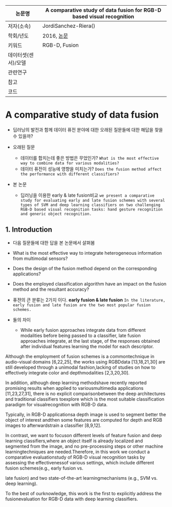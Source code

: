 |논문명 |A comparative study of data fusion for RGB-D based visual recognition |
| --- | --- |
| 저자\(소속\) | JordiSanchez-Riera\(\) |
| 학회/년도 | 2016, [논문](http://www.sciencedirect.com/science/article/pii/S0167865515004298) |
| 키워드 | RGB-D, Fusion|
| 데이터셋(센서)/모델 | |
| 관련연구||
| 참고 | |
| 코드 | |


# A comparative study of data fusion

- 딥러닝의 발전과 함께 데이터 퓨전 분야에 대한 오래된 질문들에 대한 해답을 찾을수 있을까?

- 오래된 질문 
	- 데이터를 합치는데 좋은 방법은 무었인가? `What is the most effective way to combine data for various modalities? `
	- 데이터 퓨전이 성능에 영향을 미치는가? `Does the fusion method affect the performance with different classifiers?`

- 본 논문 
	- 딥러닝을 이용한 early & late fusion비교 ` we present a comparative study for evaluating early and late fusion schemes with several types of SVM and deep learning classifiers on two challenging RGB-D based visual recognition tasks: hand gesture recognition and generic object recognition. `

## 1. Introduction

- 다음 질문들에 대한 답을 본 논문에서 살펴봄 
- What is the most effective way to integrate heterogeneous information from multimodal sensors? 
- Does the design of the fusion method depend on the corresponding applications? 
- Does the employed classification algorithm have an impact on the fusion method and the resultant accuracy?

- 퓨젼의 큰 분류는 2가지 이다. **early fusion & late fusion** `In the literature, early fusion and late fusion are the two most popular fusion schemes. `

- 둘의 차이 
	- While early fusion approaches integrate data from different modalities before being passed to a classifier, late fusion approaches integrate, at the last stage, of the responses obtained after individual features learning the model for each descriptor.

Although the employment of fusion schemes is a commontechnique in audio-visual domains [6,22,25], the works using RGBDdata [13,18,21,30] are still developed through a unimodal fashion,lacking of studies on how to effectively integrate color and depthmodalities [2,3,20,30]. 

In addition, although deep learning methodshave recently reported promising results when applied to variousmultimedia applications [11,23,27,31], there is no explicit comparisonbetween the deep architectures and traditional classifiers toexplore which is the most suitable classification paradigm for visualrecognition with RGB-D data. 

Typically, in RGB-D applicationsa depth image is used to segment better the object of interest andthen some features are computed for depth and RGB images to afterwardstrain a classifier [8,9,12]. 

In contrast, we want to focuson different levels of feature fusion and deep learning classifiers,where an object itself is already localized and segmented from the image, and no pre-processing steps or other machine learningtechniques are needed.Therefore, in this work we conduct a comparative evaluationstudy of RGB-D visual recognition tasks by assessing the effectivenessof various settings, which include different fusion schemes(e.g., early fusion vs. 

late fusion) and two state-of-the-art learningmechanisms (e.g., SVM vs. deep learning). 

To the best of ourknowledge, this work is the first to explicitly address the fusionevaluation for RGB-D data with deep learning classifiers.
<!--stackedit_data:
eyJoaXN0b3J5IjpbLTg0MzgyMjU4OF19
-->